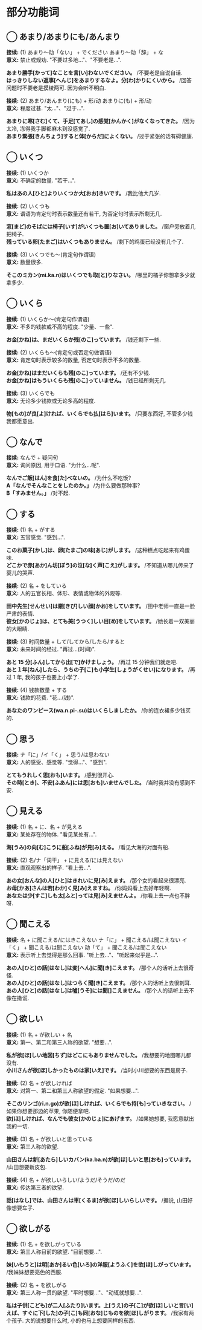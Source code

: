# 部分功能词

## ◯ あまり/あまりにも/あんまり

**接续:** (1) あまり～动「ない」 + でください あまり～动「辞」 + な  
​**意义:** 禁止或规劝. "不要过多地..."、"不要老是...".

**あまり勝手[かって]なことを言[い]わないでください。** /不要老是自说自话.  
**はっきりしない返事[へんじ]をあまりするなよ。分[わ]かりにくいから。** /回答问题时不要老是摸棱两可. 因为会听不明白.

**接续:** (2) あまり/あんまり(にも) + 形/动 あまりに(も) + 形/动  
​**意义:** 程度过甚. "太..."、"过于...".

**あまりに寒[さむ]くて、手足[てあし]の感覚[かんかく]がなくなってきた。** /因为太冷, 冻得我手脚都麻木到没感觉了.  
**あまり緊張[きんちょう]すると体[からだ]によくない。** /过于紧张的话有碍健康.

<!--more-->

## ◯ いくつ

**接续:** (1) いくつか  
​**意义:** 不确定的数量. "若干...".

**私はあの人[ひと]よりいくつか大[おお]きいです。** /我比他大几岁.

**接续:** (2) いくつも  
​**意义:** 谓语为肯定句时表示数量还有若干, 为否定句时表示所剩无几.

**窓[まど]のそばには椅子[いす]がいくつも置[お]いてありました。** /窗户旁放着几把椅子.  
**残っている卵[たまご]はいくつもありません。** /剩下的鸡蛋已经没有几个了.

**接续:** (3) いくつでも～(肯定句作谓语)  
​**意义:** 数量很多.

**そこのミカン(mi.ka.n)はいくつでも取[と]りなさい。** /哪里的橘子你想拿多少就拿多少.

## ◯ いくら

**接续:** (1) いくらか～(肯定句作谓语)  
​**意义:** 不多的钱款或不高的程度. "少量、一些".

**お金[かね]は、まだいくらか残[のこ]っています。** /钱还剩下一些.

**接续:** (2) いくらも～(肯定句或否定句做谓语)  
​**意义:** 肯定句时表示较多的数量, 否定句时表示不多的数量.

**お金[かね]はまだいくらも残[のこ]っています。** /还有不少钱.  
**お金[かね]はもういくらも残[のこ]っていません。** /钱已经所剩无几.

**接续:** (3) いくらでも  
​**意义:** 无论多少钱款或无论多高的程度.

**物[もの]が良[よ]ければ、いくらでも払[はら]います。** /只要东西好, 不管多少钱我都愿意出.

## ◯ なんで

**接续:** なんで + 疑问句  
​**意义:** 询问原因, 用于口语. "为什么...呢".

**なんでご飯[はん]を食[た]べないの。** /为什么不吃饭?  
**A「なんでそんなことをしたのか。」** /为什么要做那种事?  
**B「すみません。」** /对不起.

## ◯ する

**接续:** (1) 名 + がする  
​**意义:** 五官感觉. "感到...".

**このお菓子[かし]は、卵[たまご]の味[あじ]がします。** /这种糕点吃起来有鸡蛋味.  
**どこかで赤[あか]ん坊[ぼう]の泣[な]く声[こえ]がします。** /不知道从哪儿传来了婴儿的哭声.

**接续:** (2) 名 + をしている  
​**意义:** 人的五官长相、体形、表情或物体的外观等.

**田中先生[せんせい]は厳[きび]しい顔[かお]をしています。** /田中老师一直是一脸严肃的表情.  
**彼女[かのじょ]は、とても美[うつく]しい目[め]をしています。** /她长着一双美丽的大眼睛.

**接续:** (3) 时间数量 + して/してから/したら/すると  
​**意义:** 未来时间的经过. "再过...(时间)".

**あと 15 分[ふん]してから出[で]かけましょう。** /再过 15 分钟我们就走吧.  
**あと１年[ねん]したら、うちの子[こ]も小学生[しょうがくせい]になります。** /再过 1 年, 我的孩子也要上小学了.

**接续:** (4) 钱款数量 + する  
​**意义:** 钱款的花费. "花...(钱)".

**あなたのワンピース(wa.n.pi-.su)はいくらしましたか。** /你的连衣裙多少钱买的.

## ◯ 思う

**接续:** ナ「に」/イ「く」 + 思う/は思わない  
​**意义:** 人的感受、感觉等. "觉得..."、"感到".

**とてもうれしく思[おも]います。** /感到很开心.  
**その時[とき]、不安[ふあん]には思[おも]いませんでした。** /当时我并没有感到不安.

## ◯ 見える

**接续:** (1) 名 + に、名 + が見える  
​**意义:** 某处存在的物体. "看见某处有...".

**海[うみ]の向[む]こうに船[ふね]が見[み]える。** /看见大海的对面有船.

**接续:** (2) 名/ナ「词干」 + に見える/には見えない  
​**意义:** 直观观察出的样子. "看上去...".

**あの女[おんな]の人[ひと]はきれいに見[み]えます。** /那个女的看起来很漂亮.  
**お母[かあ]さんは若[わか]く見[み]えますね。** /你妈妈看上去好年轻啊.  
**あなたは少[すこ]しも太[ふと]っては見[み]えませんよ。** /你看上去一点也不胖呀.

## ◯ 聞こえる

**接续:** 名 + に聞こえる/にはきこえない ナ「に」 + 聞こえる/は聞こえない イ「く」 + 聞こえる/は聞こえない 动「て」 + 聞こえる/は聞こえない  
​**意义:** 表示听上去觉得是那么回事. "听上去..."、"听起来似乎是...".

**あの人[ひと]の話[はなし]は変[へん]に聞[き]こえます。** /那个人的话听上去很奇怪.  
**あの人[ひと]の話[はなし]はつらく聞[き]こえます。** /那个人的话听上去很刺耳.  
**あの人[ひと]の話[はなし]は噓[うそ]には聞[]こえません。** /那个人的话听上去不像在撒谎.

## ◯ 欲しい

**接续:** (1) 名 + が欲しい + 名  
​**意义:** 第一、第二和第三人称的欲望. "想要...".

**私が欲[ほ]しい地図[ちず]はどこにもありませんでした。** /我想要的地图哪儿都没有.  
**小川さんが欲[ほ]しかったものは家[いえ]です。** /当时小川想要的东西是房子.

**接续:** (2) 名 + が欲しければ  
​**意义:** 对第一、第二和第三人称欲望的假定. "如果想要...".

**そこのリンゴ(ri.n.go)が欲[ほ]しければ、いくらでも持[も]っていきなさい。** /如果你想要那边的苹果, 你随便拿吧.  
**欲[ほ]しければ、なんでも彼女[かのじょ]にあげます。** /如果她想要, 我愿意献出我的一切.

**接续:** (3) 名 + が欲しいと思っている  
​**意义:** 第三人称的欲望.

**山田さんは新[あたら]しいカバン(ka.ba.n)が欲[ほ]しいと思[おも]っています。** /山田想要新皮包.

**接续:** (4) 名 + が欲しいらしい/ようだ/そうだ/のだ  
​**意义:** 传达第三者的欲望.

**話[はなし]では、山田さんは車[くるま]が欲[ほ]しいらしいです。** /据说, 山田好像想要车子.

## ◯ 欲しがる

**接续:** (1) 名 + を欲しがっている  
​**意义:** 第三人称目前的欲望. "目前想要...".

**妹[いもうと]は明[あか]るい色[いろ]の洋服[ようふく]を欲[ほ]しがっています。** /我妹妹想要亮色的西服.

**接续:** (2) 名 + を欲しがる  
​**意义:** 第三人称一贯的欲望. "平时想要..."、"动辄就想要...".

**私は子供[こども]が二人[ふたり]います。上[うえ]の子[こ]が欲[ほ]しいと言[い]えば、すぐに下[した]の子[こ]も同[おな]じものを欲[ほ]しがります。** /我家有两个孩子. 大的说想要什么时, 小的也马上想要同样的东西.
